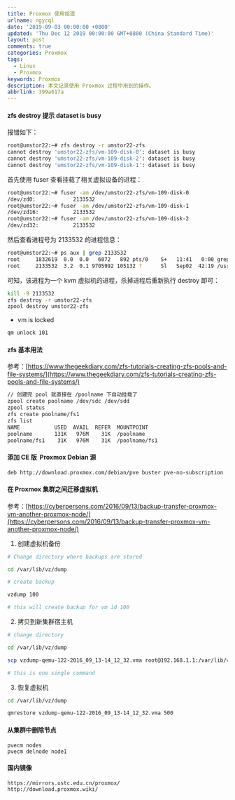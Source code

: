 ```yaml
---
title: Proxmox 使用拾遗
urlname: ngycql
date: '2019-09-03 00:00:00 +0800'
updated: 'Thu Dec 12 2019 00:00:00 GMT+0800 (China Standard Time)'
layout: post
comments: true
categories: Proxmox
tags:
  - Linux
  - Proxmox
keywords: Proxmox
description: 本文记录使用 Proxmox 过程中用到的操作。
abbrlink: 399a617a
---
```



<a name="BdT88"></a>
#### zfs destroy 提示 dataset is busy
报错如下：

```bash
root@umstor22:~# zfs destroy -r umstor22-zfs
cannot destroy 'umstor22-zfs/vm-109-disk-0': dataset is busy
cannot destroy 'umstor22-zfs/vm-109-disk-2': dataset is busy
cannot destroy 'umstor22-zfs/vm-109-disk-1': dataset is busy
```

首先使用 fuser 查看挂载了相关虚拟设备的进程：

```bash
root@umstor22:~# fuser -am /dev/umstor22-zfs/vm-109-disk-0
/dev/zd0:            2133532
root@umstor22:~# fuser -am /dev/umstor22-zfs/vm-109-disk-1
/dev/zd16:           2133532
root@umstor22:~# fuser -am /dev/umstor22-zfs/vm-109-disk-2
/dev/zd32:           2133532
```

然后查看进程号为 2133532 的进程信息：

```bash
root@umstor22:~# ps aux | grep 2133532
root     1832619  0.0  0.0   6072   892 pts/0    S+   11:41   0:00 grep 2133532
root     2133532  3.2  0.1 9705992 105132 ?      Sl   Sep02  42:19 /usr/bin/kvm -id 109 -name yf01 -chardev socket,id=qmp,path=/var/run/qemu-server/109.qmp,server,nowait -mon chardev=qmp,mode=control -chardev socket,id=qmp-event,path=/var/run/qmeventd.sock,reconnect=5 -mon chardev=qmp-event,mode=control -pidfile /var/run/qemu-server/109.pid -daemonize -smbios type=1,uuid=3969d5bf-1597-4834-ac82-bc89de18495a -smp 8,sockets=2,cores=4,maxcpus=8 -nodefaults -boot menu=on,strict=on,reboot-timeout=1000,splash=/usr/share/qemu-server/bootsplash.jpg -vnc unix:/var/run/qemu-server/109.vnc,password -cpu kvm64,+lahf_lm,+sep,+kvm_pv_unhalt,+kvm_pv_eoi,enforce -m 8192 -device pci-bridge,id=pci.1,chassis_nr=1,bus=pci.0,addr=0x1e -device pci-bridge,id=pci.2,chassis_nr=2,bus=pci.0,addr=0x1f -device vmgenid,guid=b917480a-d4f1-4d4d-869e-632b6a9d7769 -device piix3-usb-uhci,id=uhci,bus=pci.0,addr=0x1.0x2 -device usb-tablet,id=tablet,bus=uhci.0,port=1 -device VGA,id=vga,bus=pci.0,addr=0x2 -chardev socket,path=/var/run/qemu-server/109.qga,server,nowait,id=qga0 -device virtio-serial,id=qga0,bus=pci.0,addr=0x8 -device virtserialport,chardev=qga0,name=org.qemu.guest_agent.0 -device virtio-balloon-pci,id=balloon0,bus=pci.0,addr=0x3 -iscsi initiator-name=iqn.1993-08.org.debian:01:c024a4d1a487 -drive file=rbd:cloud-disk/vm-109-cloudinit:conf=/etc/pve/ceph.conf:id=admin:keyring=/etc/pve/priv/ceph/ceph.keyring,if=none,id=drive-ide0,media=cdrom,aio=threads -device ide-cd,bus=ide.0,unit=0,drive=drive-ide0,id=ide0,bootindex=200 -device virtio-scsi-pci,id=scsihw0,bus=pci.0,addr=0x5 -drive file=/dev/zvol/umstor22-zfs/vm-109-disk-0,if=none,id=drive-scsi0,format=raw,cache=none,aio=native,detect-zeroes=on -device scsi-hd,bus=scsihw0.0,channel=0,scsi-id=0,lun=0,drive=drive-scsi0,id=scsi0,bootindex=100 -drive file=/dev/zvol/umstor22-zfs/vm-109-disk-1,if=none,id=drive-scsi1,format=raw,cache=none,aio=native,detect-zeroes=on -device scsi-hd,bus=scsihw0.0,channel=0,scsi-id=0,lun=1,drive=drive-scsi1,id=scsi1 -drive file=/dev/zvol/umstor22-zfs/vm-109-disk-2,if=none,id=drive-scsi2,format=raw,cache=none,aio=native,detect-zeroes=on -device scsi-hd,bus=scsihw0.0,channel=0,scsi-id=0,lun=2,drive=drive-scsi2,id=scsi2 -drive file=rbd:cloud-disk/vm-109-disk-0:conf=/etc/pve/ceph.conf:id=admin:keyring=/etc/pve/priv/ceph/ceph.keyring,if=none,id=drive-scsi3,format=raw,cache=none,aio=native,detect-zeroes=on -device scsi-hd,bus=scsihw0.0,channel=0,scsi-id=0,lun=3,drive=drive-scsi3,id=scsi3 -drive file=rbd:cloud-disk/vm-109-disk-2:conf=/etc/pve/ceph.conf:id=admin:keyring=/etc/pve/priv/ceph/ceph.keyring,if=none,id=drive-scsi4,format=raw,cache=none,aio=native,detect-zeroes=on -device scsi-hd,bus=scsihw0.0,channel=0,scsi-id=0,lun=4,drive=drive-scsi4,id=scsi4 -drive file=rbd:cloud-disk/vm-109-disk-5:conf=/etc/pve/ceph.conf:id=admin:keyring=/etc/pve/priv/ceph/ceph.keyring,if=none,id=drive-scsi5,format=raw,cache=none,aio=native,detect-zeroes=on -device scsi-hd,bus=scsihw0.0,channel=0,scsi-id=0,lun=5,drive=drive-scsi5,id=scsi5 -netdev type=tap,id=net0,ifname=tap109i0,script=/var/lib/qemu-server/pve-bridge,downscript=/var/lib/qemu-server/pve-bridgedown,vhost=on -device virtio-net-pci,mac=1A:D3:33:5C:92:DF,netdev=net0,bus=pci.0,addr=0x12,id=net0,bootindex=300 -machine type=pc-i440fx-4.0 -incoming unix:/run/qemu-server/109.migrate -S
```

可知，该进程为一个 kvm 虚拟机的进程，杀掉进程后重新执行 destroy 即可：

```bash
kill -9 2133532
zfs destroy -r umstor22-zfs
zpool destroy umstor22-zfs
```

- vm is locked

```bash
qm unlock 101
```

<a name="EybNz"></a>
#### zfs 基本用法
参考：[https://www.thegeekdiary.com/zfs-tutorials-creating-zfs-pools-and-file-systems/](https://www.thegeekdiary.com/zfs-tutorials-creating-zfs-pools-and-file-systems/)
```bash
// 创建完 pool 就直接在 /poolname 下自动挂载了
zpool create poolname /dev/sdc /dev/sdd
zpool status
zfs create poolname/fs1
zfs list
NAME           USED  AVAIL  REFER  MOUNTPOINT
poolname       131K   976M    31K  /poolname
poolname/fs1    31K   976M    31K  /poolname/fs1
```

<a name="jAYK1"></a>
#### 添加 CE 版  Proxmox Debian 源
```bash
deb http://download.proxmox.com/debian/pve buster pve-no-subscription
```

<a name="f2a3R"></a>
#### 在 Proxmox 集群之间迁移虚拟机
参考：[https://cyberpersons.com/2016/09/13/backup-transfer-proxmox-vm-another-proxmox-node/](https://cyberpersons.com/2016/09/13/backup-transfer-proxmox-vm-another-proxmox-node/)

1. 创建虚拟机备份
```bash
# Change directory where backups are stored

cd /var/lib/vz/dump

# create backup

vzdump 100

# this will create backup for vm id 100
```

2. 拷贝到新集群宿主机
```bash
# change directory

cd /var/lib/vz/dump

scp vzdump-qemu-122-2016_09_13-14_12_32.vma root@192.168.1.1:/var/lib/vz/dump/vzdump-qemu-122-2016_09_13-14_12_32.vma

# this is one single command
```

3. 恢复虚拟机
```bash
cd /var/lib/vz/dump

qmrestore vzdump-qemu-122-2016_09_13-14_12_32.vma 500
```

<a name="OH5Kb"></a>
#### 从集群中删除节点
```
pvecm nodes
pvecm delnode node1
```

<a name="IntbW"></a>
#### 国内镜像
```
https://mirrors.ustc.edu.cn/proxmox/
http://download.proxmox.wiki/
```


